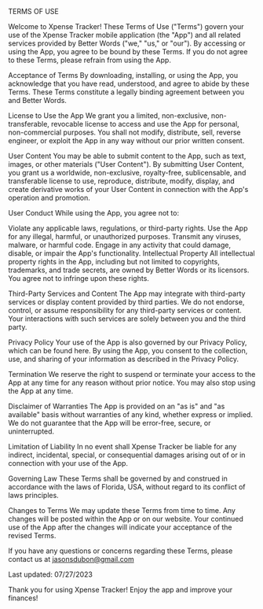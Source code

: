 TERMS OF USE

Welcome to Xpense Tracker! These Terms of Use ("Terms") govern your use of the Xpense Tracker mobile application (the "App") and all related services provided by Better Words ("we," "us," or "our"). By accessing or using the App, you agree to be bound by these Terms. If you do not agree to these Terms, please refrain from using the App.

Acceptance of Terms By downloading, installing, or using the App, you acknowledge that you have read, understood, and agree to abide by these Terms. These Terms constitute a legally binding agreement between you and Better Words.

License to Use the App We grant you a limited, non-exclusive, non-transferable, revocable license to access and use the App for personal, non-commercial purposes. You shall not modify, distribute, sell, reverse engineer, or exploit the App in any way without our prior written consent.

User Content You may be able to submit content to the App, such as text, images, or other materials ("User Content"). By submitting User Content, you grant us a worldwide, non-exclusive, royalty-free, sublicensable, and transferable license to use, reproduce, distribute, modify, display, and create derivative works of your User Content in connection with the App's operation and promotion.

User Conduct While using the App, you agree not to:

Violate any applicable laws, regulations, or third-party rights. Use the App for any illegal, harmful, or unauthorized purposes. Transmit any viruses, malware, or harmful code. Engage in any activity that could damage, disable, or impair the App's functionality. Intellectual Property All intellectual property rights in the App, including but not limited to copyrights, trademarks, and trade secrets, are owned by Better Words or its licensors. You agree not to infringe upon these rights.

Third-Party Services and Content The App may integrate with third-party services or display content provided by third parties. We do not endorse, control, or assume responsibility for any third-party services or content. Your interactions with such services are solely between you and the third party.

Privacy Policy Your use of the App is also governed by our Privacy Policy, which can be found here. By using the App, you consent to the collection, use, and sharing of your information as described in the Privacy Policy.

Termination We reserve the right to suspend or terminate your access to the App at any time for any reason without prior notice. You may also stop using the App at any time.

Disclaimer of Warranties The App is provided on an "as is" and "as available" basis without warranties of any kind, whether express or implied. We do not guarantee that the App will be error-free, secure, or uninterrupted.

Limitation of Liability In no event shall Xpense Tracker be liable for any indirect, incidental, special, or consequential damages arising out of or in connection with your use of the App.

Governing Law These Terms shall be governed by and construed in accordance with the laws of Florida, USA, without regard to its conflict of laws principles.

Changes to Terms We may update these Terms from time to time. Any changes will be posted within the App or on our website. Your continued use of the App after the changes will indicate your acceptance of the revised Terms.

If you have any questions or concerns regarding these Terms, please contact us at jasonsdubon@gmail.com

Last updated: 07/27/2023

Thank you for using Xpense Tracker! Enjoy the app and improve your finances!
